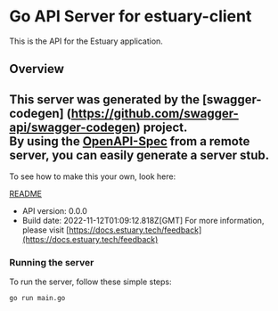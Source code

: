 # Go API Server for estuary-client

This is the API for the Estuary application.

## Overview
This server was generated by the [swagger-codegen]
(https://github.com/swagger-api/swagger-codegen) project.  
By using the [OpenAPI-Spec](https://github.com/OAI/OpenAPI-Specification) from a remote server, you can easily generate a server stub.  
-

To see how to make this your own, look here:

[README](https://github.com/swagger-api/swagger-codegen/blob/master/README.md)

- API version: 0.0.0
- Build date: 2022-11-12T01:09:12.818Z[GMT]
For more information, please visit [https://docs.estuary.tech/feedback](https://docs.estuary.tech/feedback)


### Running the server
To run the server, follow these simple steps:

```
go run main.go
```

